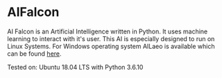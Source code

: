 # AIFalcon

AI Falcon is an Artificial Intelligence written in Python. It uses machine learning to interact with it's user. This AI is especially designed to run on Linux Systems. For Windows operating system AILaeo is available which can be found <a href="https://github.com/MahirHamiAbrar/AILaeo">here</a>.

Tested on: Ubuntu 18.04 LTS with Python 3.6.10

